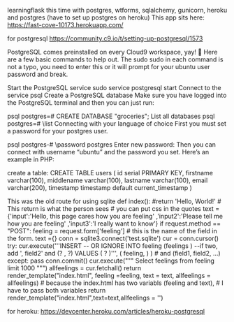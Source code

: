 

learningflask this time with postgres, wtforms, sqlalchemy, gunicorn, heroku and postgres (have to set up postgres on heroku)
This app sits here: https://fast-cove-10173.herokuapp.com/

for postgresql
https://community.c9.io/t/setting-up-postgresql/1573

PostgreSQL comes preinstalled on every Cloud9 workspace, yay! :tada: Here are a few basic commands to help out. The sudo sudo in each command is not a typo, you need to enter this or it will prompt for your ubuntu user password and break.

Start the PostgreSQL service
sudo service postgresql start
Connect to the service
psql
Create a PostgreSQL database
Make sure you have logged into the PostgreSQL terminal and then you can just run:

psql
postgres=# CREATE DATABASE "groceries";
List all databases
psql
postgres=# \list
Connecting with your language of choice
First you must set a password for your postgres user.

psql
postgres-# \password postgres
Enter new password: 
Then you can connect with username “ubuntu” and the password you set. Here’s an example in PHP:

<?php
$link = pg_connect("host=localhost dbname=groceries user=ubuntu password=cloud9isawesome");
?>

create a table:
CREATE TABLE users (
  id serial PRIMARY KEY,
  firstname varchar(100),
  middlename varchar(100),
  lastname varchar(100),
  email varchar(200),
  timestamp timestamp default current_timestamp
)














This was the old route for using sqlite
def index():
    #return 'Hello, World!'  # This return is what the person sees
    # you can put css in the quotes
    text = {'input':'Hello, this page cares how you are feeling'
            ,'input2':'Please tell me how you are feeling'
            ,'input3':'I really want to know'}
    if request.method == "POST":
        feeling = request.form['feeling'] # this is the name of the field in the form.
        text ={}
        conn = sqlite3.connect('test.sqlite')
        cur = conn.cursor()
        try:
            cur.execute('''INSERT
            --  OR IGNORE
            INTO feeling (feelings )  --if two, add ', field2' and (? , ?)
                VALUES ( ?  )''', ( feeling,  ) )  # and (field1, field2, ...)
        except:
            pass
        conn.commit()
        cur.execute(""" Select feelings from feeling limit 1000 """)
        allfeelings = cur.fetchall()
        return render_template("index.html", feeling =feeling, text = text, allfeelings = allfeelings)
            # because the index.html has two variabls (feeling and text),
            # I have to pass both variables
    return render_template("index.html",text=text,allfeelings = '')
    
    
for heroku:
https://devcenter.heroku.com/articles/heroku-postgresql